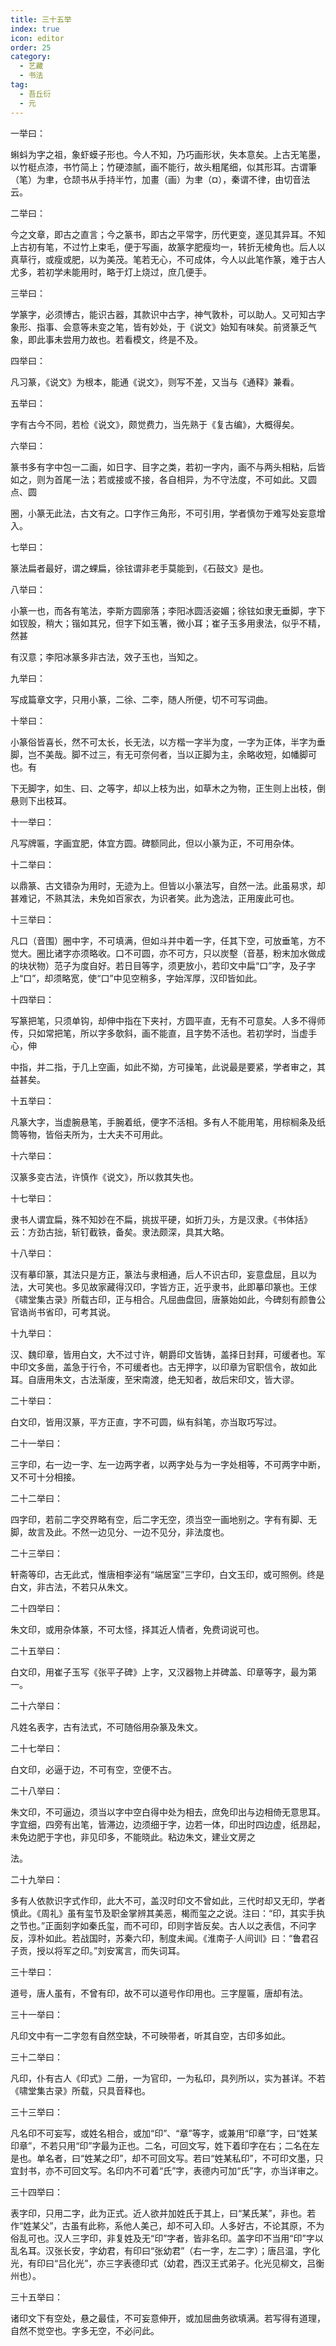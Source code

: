 ```yaml
---
title: 三十五举
index: true
icon: editor
order: 25
category:
  - 艺藏
  - 书法
tag:
  - 吾丘衍
  - 元
---
```


一举曰：  

蝌蚪为字之祖，象虾蟆子形也。今人不知，乃巧画形状，失本意矣。上古无笔墨，以竹梃点漆，书竹简上；竹硬漆腻，画不能行，故头粗尾细，似其形耳。古谓筆（笔）为聿，仓颉书从手持半竹，加畫（画）为聿（¤），秦谓不律，由切音法云。  

二举曰：  

今之文章，即古之直言；今之篆书，即古之平常字，历代更变，遂见其异耳。不知上古初有笔，不过竹上束毛，便于写画，故篆字肥瘦均一，转折无棱角也。后人以真草行，或瘦或肥，以为美茂。笔若无心，不可成体，今人以此笔作篆，难于古人尤多，若初学未能用时，略于灯上烧过，庶几便手。  

三举曰：  

学篆字，必须博古，能识古器，其款识中古字，神气敦朴，可以助人。又可知古字象形、指事、会意等未变之笔，皆有妙处，于《说文》始知有味矣。前贤篆乏气象，即此事未尝用力故也。若看模文，终是不及。  

四举曰：  

凡习篆，《说文》为根本，能通《说文》，则写不差，又当与《通释》兼看。  

五举曰：  

字有古今不同，若检《说文》，颇觉费力，当先熟于《复古编》，大概得矣。  

六举曰：  

篆书多有字中包一二画，如日字、目字之类，若初一字内，画不与两头相粘，后皆如之，则为首尾一法；若或接或不接，各自相异，为不守法度，不可如此。又圆点、圆  

圈，小篆无此法，古文有之。口字作三角形，不可引用，学者慎勿于难写处妄意增入。  

七举曰：  

篆法扁者最好，谓之蜾扁，徐铉谓非老手莫能到，《石鼓文》是也。  

八举曰：  

小篆一也，而各有笔法，李斯方圆廓落；李阳冰圆活姿媚；徐铉如隶无垂脚，字下如钗股，稍大；锴如其兄，但字下如玉箸，微小耳；崔子玉多用隶法，似乎不精，然甚  

有汉意；李阳冰篆多非古法，效子玉也，当知之。  

九举曰：  

写成篇章文字，只用小篆，二徐、二李，随人所便，切不可写词曲。  

十举曰：  

小篆俗皆喜长，然不可太长，长无法，以方楷一字半为度，一字为正体，半字为垂脚，岂不美哉。脚不过三，有无可奈何者，当以正脚为主，余略收短，如幡脚可也。有  

下无脚字，如生、曰、之等字，却以上枝为出，如草木之为物，正生则上出枝，倒悬则下出枝耳。  

十一举曰：  

凡写牌匾，字画宜肥，体宜方圆。碑额同此，但以小篆为正，不可用杂体。  

十二举曰：  

以鼎篆、古文错杂为用时，无迹为上。但皆以小篆法写，自然一法。此虽易求，却甚难记，不熟其法，未免如百家衣，为识者笑。此为逸法，正用废此可也。  

十三举曰：  

凡口（音围）圈中字，不可填满，但如斗并中着一字，任其下空，可放垂笔，方不觉大。圈比诸字亦须略收。口不可圆，亦不可方，只以炭墼（音基，粉末加水做成的块状物）范子为度自好。若日目等字，须更放小，若印文中扁“口”字，及子字上“口”，却须略宽，使“口”中见空稍多，字始浑厚，汉印皆如此。  

十四举曰：  

写篆把笔，只须单钩，却伸中指在下夹衬，方圆平直，无有不可意矣。人多不得师传，只如常把笔，所以字多欹斜，画不能直，且字势不活也。若初学时，当虚手心，伸  

中指，并二指，于几上空画，如此不拗，方可操笔，此说最是要紧，学者审之，其益甚矣。  

十五举曰：  

凡篆大字，当虚腕悬笔，手腕着纸，便字不活相。多有人不能用笔，用棕榈条及纸筒等物，皆俗夫所为，士大夫不可用此。  

十六举曰：  

汉篆多变古法，许慎作《说文》，所以救其失也。  

十七举曰：  

隶书人谓宜扁，殊不知妙在不扁，挑拔平硬，如折刀头，方是汉隶。《书体括》云：方劲古拙，斩钉截铁，备矣。隶法颇深，具其大略。  

十八举曰：  

汉有摹印篆，其法只是方正，篆法与隶相通，后人不识古印，妄意盘屈，且以为法，大可笑也。多见故家藏得汉印，字皆方正，近乎隶书，此即摹印篆也。王俅《啸堂集古录》所载古印，正与相合。凡屈曲盘回，唐篆始如此，今碑刻有颜鲁公官诰尚书省印，可考其说。  

十九举曰：  

汉、魏印章，皆用白文，大不过寸许，朝爵印文皆铸，盖择日封拜，可缓者也。军中印文多凿，盖急于行令，不可缓者也。古无押字，以印章为官职信令，故如此耳。自唐用朱文，古法渐废，至宋南渡，绝无知者，故后宋印文，皆大谬。  

二十举曰：  

白文印，皆用汉篆，平方正直，字不可圆，纵有斜笔，亦当取巧写过。  

二十一举曰：  

三字印，右一边一字、左一边两字者，以两字处与为一字处相等，不可两字中断，又不可十分相接。  

二十二举曰：  

四字印，若前二字交界略有空，后二字无空，须当空一画地别之。字有有脚、无脚，故言及此。不然一边见分、一边不见分，非法度也。  

二十三举曰：  

轩斋等印，古无此式，惟唐相李泌有“端居室”三字印，白文玉印，或可照例。终是白文，非古法，不若只从朱文。  

二十四举曰：  

朱文印，或用杂体篆，不可太怪，择其近人情者，免费词说可也。  

二十五举曰：  

白文印，用崔子玉写《张平子碑》上字，又汉器物上并碑盖、印章等字，最为第一。  

二十六举曰：  

凡姓名表字，古有法式，不可随俗用杂篆及朱文。  

二十七举曰：  

白文印，必逼于边，不可有空，空便不古。  

二十八举曰：  

朱文印，不可逼边，须当以字中空白得中处为相去，庶免印出与边相倚无意思耳。字宜细，四旁有出笔，皆滞边，边须细于字，边若一体，印出时四边虚，纸昂起，未免边肥于字也，非见印多，不能晓此。粘边朱文，建业文房之  

法。  

二十九举曰：  

多有人依款识字式作印，此大不可，盖汉时印文不曾如此，三代时却又无印，学者慎此。《周礼》虽有玺节及职金掌辨其美恶，楬而玺之之说。注曰：“印，其实手执之节也。”正面刻字如秦氏玺，而不可印，印则字皆反矣。古人以之表信，不问字反，淳朴如此。若战国时，苏秦六印，制度未闻。《淮南子·人间训》曰：“鲁君召子贡，授以将军之印。”刘安寓言，而失词耳。  

三十举曰：  

道号，唐人虽有，不曾有印，故不可以道号作印用也。三字屋匾，唐却有法。  

三十一举曰：  

凡印文中有一二字忽有自然空缺，不可映带者，听其自空，古印多如此。  

三十二举曰：  

凡印，仆有古人《印式》二册，一为官印，一为私印，具列所以，实为甚详。不若《啸堂集古录》所载，只具音释也。  

三十三举曰：  

凡名印不可妄写，或姓名相合，或加“印”、“章”等字，或兼用“印章”字，曰“姓某印章”，不若只用“印”字最为正也。二名，可回文写，姓下着印字在右；二名在左是也。单名者，曰“姓某之印”，却不可回文写。若曰“姓某私印”，不可印文墨，只宜封书，亦不可回文写。名印内不可着“氏”字，表德内可加“氏”字，亦当详审之。  

三十四举曰：  

表字印，只用二字，此为正式。近人欲并加姓氏于其上，曰“某氏某”，非也。若作“姓某父”，古虽有此称，系他人美己，却不可入印。人多好古，不论其原，不为俗乱可也。汉人三字印，非复姓及无“印”字者，皆非名印。盖字印不当用“印”字以乱名耳。汉张长安，字幼君，有印曰“张幼君”（右一字，左二字）；唐吕温，字化光，有印曰“吕化光”，亦三字表德印式（幼君，西汉王式弟子。化光见柳文，吕衡州也）。  

三十五举曰：  

诸印文下有空处，悬之最佳，不可妄意伸开，或加屈曲务欲填满。若写得有道理，自然不觉空也。字多无空，不必问此。  
